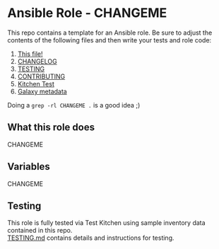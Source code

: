 Ansible Role - CHANGEME
==========================
This repo contains a template for an Ansible role. Be sure to adjust the contents of the following files and then write your tests and role code:

1. [This file!](README.md)
2. [CHANGELOG](CHANGELOG.md)
3. [TESTING](TESTING.md)
4. [CONTRIBUTING](CONTRIBUTING.md)
5. [Kitchen Test](.kitchen.yml)
6. [Galaxy metadata](meta/main.yml)

Doing a `grep -rl CHANGEME .` is a good idea ;)

What this role does
-------------------
CHANGEME

Variables
---------
CHANGEME

Testing
-------
This role is fully tested via Test Kitchen using sample inventory data contained in this repo.  
[TESTING.md](TESTING.md) contains details and instructions for testing. 
